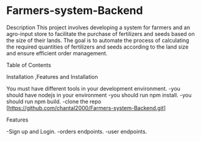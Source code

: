 # Farmers-system-Backend

Description
This project involves developing a system for farmers and an agro-input store to facilitate the purchase of fertilizers and seeds based on the size of their lands. The goal is to automate the process of calculating the required quantities of fertilizers and seeds according to the land size and ensure efficient order management.

Table of Contents

Installation ,Features
and Installation

You must have different tools in your development environment. 
-you should have nodejs in your environment -you should run npm install.
-you should run npm build. -clone the repo [https://github.com/chantal2000/Farmers-system-Backend.git]

Features

-Sign up and Login. 
-orders endpoints.
-user endpoints.
